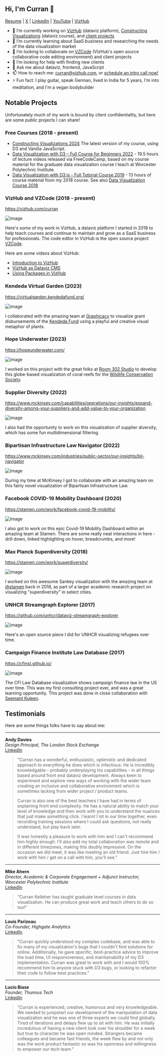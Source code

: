 ##  Hi, I'm Curran 👋

[Resume](https://curran.github.io/portfolio/Resume.pdf) | [X](https://x.com/currankelleher) | [LinkedIn](https://www.linkedin.com/in/currankelleher/) | [YouTube](https://www.youtube.com/@currankelleher) | [VizHub](https://vizhub.com/curran)

- 🔭 I’m currently working on [VizHub](https://vizhub.com/) (dataviz platform), [Constructing Visualizations](https://www.youtube.com/watch?v=bZhWCO-bDek&list=PL9yYRbwpkykthTFJl9vYr_C0FCjRIn_7G) (dataviz course), and [client projects](https://x.com/currankelleher/status/1777763309107712003)
- 🌱 I’m currently learning about SaaS business and researching the needs of the data visualization market
- 👯 I’m looking to collaborate on [VZCode](https://github.com/vizhub-core/vzcode) (VizHub's open source collaborative code editing environment) and client projects
- 🤔 I’m looking for help with finding new clients
- 💬 Ask me about dataviz, frontend, JavaScript
- 📫 How to reach me: curran@vizhub.com, or [schedule an intro call now!](https://calendly.com/curran-kelleher/casual)
- ⚡ Fun fact: I play guitar, speak German, lived in India for 5 years, I'm into meditation, and I'm a vegan bodybuilder

## Notable Projects

Unfortunately much of my work is bound by client confidentiality, but here are some public projects I can share!

### Free Courses (2018 - present)

 * [Constructing Visualizations 2024](https://www.youtube.com/watch?v=bZhWCO-bDek&list=PL9yYRbwpkykthTFJl9vYr_C0FCjRIn_7G) The latest version of my course, using D3 and Vanilla JavaScript.
 * [Data Visualization with D3 – Full Course for Beginners 2022](https://www.youtube.com/watch?v=xkBheRZTkaw) - 19.5 hours of lecture videos released via FreeCodeCamp, based on my course material for the graduate data visualization course I teach at Worcester Polytechnic Institute.
 * [Data Visualization with D3.js - Full Tutorial Course 2019](https://www.youtube.com/watch?v=_8V5o2UHG0E) - 13 hours of course material from my 2018 course. See also [Data Visualization Course 2018](https://www.youtube.com/watch?v=_8V5o2UHG0E)

### VizHub and VZCode (2018 - present)

https://vizhub.com/curran

![image](https://github.com/curran/curran/assets/68416/8bb6f5d1-7f51-46d0-ae5e-cc8d12a924a7)

Here's some of my work in VizHub, a dataviz platform I started in 2018 to help teach courses and continue to maintain and grow as a SaaS business for professionals. The code editor in VizHub is the open source project [VZCode](https://github.com/vizhub-core/vzcode).

Here are some videos about VizHub:

 * [Introduction to VizHub](https://www.youtube.com/watch?v=mOe5KL7t6VU&t=2s)
 * [VizHub as Dataviz CMS](https://www.youtube.com/watch?v=mYTjcbfkdvk)
 * [Using Packages in VizHub](https://www.youtube.com/watch?v=eKk2fEmRR_s)

### Kendeda Virtual Garden (2023)

https://virtualgarden.kendedafund.org/

![image](https://github.com/curran/curran/assets/68416/2e7a19a7-35ec-4906-a045-8ec9ebf49a25)

I collaborated with the amazing team at [Graphicacy](https://graphicacy.com/) to visualize grant disbursements of the [Kendeda Fund](https://kendedafund.org/) using a playful and creative visual metaphor of plants.

### Hope Underwater (2023)

https://hopeunderwater.com/

![image](https://github.com/curran/curran/assets/68416/a1ac505c-0599-4874-8177-e95bef0ea79b)

I worked on this project with the great folks at [Room 302 Studio](https://room302.studio/) to develop this globe-based visualization of coral reefs for the [Wildlife Conservation Society](https://www.wcs.org/).

### Supplier Diversity (2022)

https://www.mckinsey.com/capabilities/operations/our-insights/expand-diversity-among-your-suppliers-and-add-value-to-your-organization

![image](https://github.com/curran/curran/assets/68416/12572239-87e4-4c7b-afff-5c2e9d49ee11)

I also had the opportunity to work on this visualization of supplier diversity, which has some fun multidimensional filtering.

### Bipartisan Infrastructure Law Navigator (2022)

https://www.mckinsey.com/industries/public-sector/our-insights/bil-navigator

![image](https://github.com/curran/curran/assets/68416/c182f9a9-786b-4495-919d-171ff7ea3b4f)

During my time at McKinsey I got to collaborate with an amazing team on this fairly novel visualization of Bipartisan Infrastructure Law.

### Facebook COVID-19 Mobility Dashboard (2020)

https://stamen.com/work/facebook-covid-19-mobility/

![image](https://github.com/curran/curran/assets/68416/6b7ea54e-ac85-4813-8f86-a73398af6815)

I also got to work on this epic Covid-19 Mobility Dashboard within an amazing team at Stamen. There are some really neat interactions in here - drill down, linked highlighting on hover, breadcrumbs, and more!

### Max Planck Superdiversity (2018)

https://stamen.com/work/superdiversity/

![image](https://github.com/curran/curran/assets/68416/283e9025-d18f-4c9b-80bf-3b6e054dadd2)

I worked on this awesome Sankey visualization with the amazing team at 
[@stamen](https://x.com/stamen)
 back in 2018, as part of a larger academic research project on visualizing "superdiversity" in select cities.

### UNHCR Streamgraph Explorer (2017)

https://github.com/unhcr/dataviz-streamgraph-explorer

![image](https://github.com/curran/curran/assets/68416/c190ceb5-979d-4522-9232-c2ad108a98eb)

Here's an open source piece I did for UNHCR visualizing refugees over time.

### Campaign Finance Institute Law Database (2017)

https://cfinst.github.io/

![image](https://github.com/curran/curran/assets/68416/6158d6f9-69ca-47c4-bf5d-c3705904d92f)

The CFI Law Database visualization shows campaign finance law in the US over time. This was my first consulting project ever, and was a great learning opportunity. This project was done in close collaboration with [Seemant Kuleen](https://seemantk.com/).

## Testimonials

Here are some things folks have to say about me:

---

<!-- ![Andy Davies](https://via.placeholder.com/150) -->
**Andy Davies**  
*Design Principal, The London Stock Exchange*  
[LinkedIn](https://www.linkedin.com/in/adsevenfour/)

> "Curran has a wonderful, enthusiastic, optimistic and dedicated approach to everything he does which is infectious. He is incredibly knowledgable - probably underplaying his capabilities - in all things based around front end dataviz development. Always keen to experiment and explore new ways of working with the wider team creating an inclusive and collaborative environment which is sometimes lacking from wider project / product teams.
>
> Curran is also one of the best teachers I have had in terms of explaining front end complexity. He has a natural ability to match your level of knowledge and then work with you to understand the nuances that just make something click. I learnt I lot in our time together, even recording training sessions where I could ask questions, not really understand, but play back later.
> 
> It was honestly a pleasure to work with him and I can't recommend him highly enough. I'll also add my total collaboration was remote and in different timezones, making this doubly impressive. On the occasion we did meet, it was like meeting an old friend.
> Just hire him / work with him / get on a call with him, you'll see."

---

<!-- ![Mike Ahern](https://via.placeholder.com/150) -->
**Mike Ahern**  
*Director, Academic & Corporate Engagement + Adjunct Instructor, Worcester Polytechnic Institute*  
[LinkedIn](https://www.linkedin.com/in/michael-ahern-85951a56/)

> "Curran Kelleher has taught graduate level courses in data visualization. He can produce great work and teach others to do so too!"

---

<!-- ![Louis Parizeau](https://via.placeholder.com/150) -->
**Louis Parizeau**  
*Co-Founder, Highgate Analytics*  
[LinkedIn](https://www.linkedin.com/in/louis-parizeau-6b0510156/)

> "Curran quickly understood my complex codebase, and was able to fix many of my visualization's bugs that I couldn't find solutions for online. Additionally, he gave specific, best-practice advice to improve the load time, UI responsiveness, and maintainability of my D3 implementation. Curran was great to work with and I would 100% recommend him to anyone stuck with D3 bugs, or looking to refactor their code to follow best practices."

---

<!-- ![Lucio Biase](https://via.placeholder.com/150) -->
**Lucio Biase**  
*Founder, Thunnus Tech*  
[LinkedIn](https://www.linkedin.com/in/lucio-biase/)

> "Curran is experienced, creative, humorous and very knowledgeable. We needed to jumpstart our development of the manipulation of data visualization and he was one of three experts we could find globally. Tired of iterations and delays flew up to sit with him. He was initially incredulous of having a new client look over his shoulder for a week but true to character he was open minded. Strangers became colleagues and became fast friends, the week flew by and not only was the work product fantastic so was his openness and willingness to empower our tech team."
